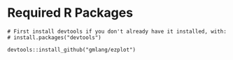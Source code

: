 # Required R Packages


	# First install devtools if you don't already have it installed, with:
	# install.packages("devtools")
	
	devtools::install_github("gmlang/ezplot")
